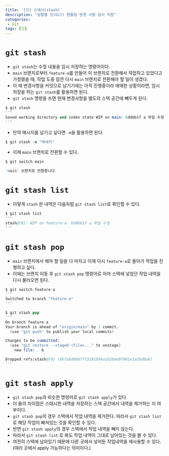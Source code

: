 ```yaml
---
title: '[깃] 스태시(stash)'
description: "상황별 깃(Git) 핸들링 변경 사항 임시 저장"
categories:
 - Git
tags: [깃]
---
```


# `git stash`
- `git stash`는 수정 내용을 임시 저장하는 명령어이다.
- `main` 브랜치로부터 `feature-a`를 만들어 이 브랜치로 전환해서 작업하고 있었다고 가정했을 때, 작업 도중 잠깐 다시 `main` 브랜치로 전환해야 할 일이 생겼다.
- 이 때 변경사항을 커밋으로 남기기에는 아직 진행중이라 애매한 상황이라면, 임시 저장을 하는 `git stash`를 활용하면 된다.
- `git stash` 명령을 쓰면 현재 변경사항을 별도의 스택 공간에 빼두게 된다.

```s
$ git stash
'''
Saved working directory and index state WIP on main: 6d4bb1f a 파일 수정
'''
```

- 만약 메시지를 남기고 싶다면 `-m`을 활용하면 된다.

```s
$ git stash -m "메세지"
```

- 이제 `main` 브랜치로 전환할 수 있다.

```s
$ git switch main

'main' 브랜치로 전환합니다
```

# `git stash list`
- 이렇게 `stash` 한 내역은 다음처럼 `git stash list`로 확인할 수 있다.

```s
$ git stash list
'''
stash@{0}: WIP on feature-a: 6d4bb1f a 파일 수정
'''
```

# `git stash pop`
- `main` 브랜치에서 해야 할 일을 다 마치고 이제 다시 `feature-a`로 돌아가 작업을 진행하고 싶다.
- 이때는 브랜치 이동 후 `git stash pop` 명령어로 아까 스택에 넣었던 작업 내역을 다시 불러오면 된다.

```s
$ git switch feature-a
'''
Switched to branch "feature-a"
'''

$ git stash pop
'''
On branch feature-a
Your branch is ahead of "origin/main" by 1 commit.
  (use "git push" to publish your local commits)

Changes to be committed:
  (use "git restore --staged <file>..." to unstage)
	new file:   b

Dropped refs/stash@{0} (8bfabd0667f73191b94a1b2b6e07801e1a2bd0a6)
'''
```

# `git stash apply`
- `git stash pop`과 비슷한 명령어로 `git stash apply`가 있다.
- 이 둘의 차이점은 스태시한 내역을 저장하는 스택 공간에서 내역을 제거하는 지 여부이다.
- `git stash pop`의 경우 스택에서 작업 내역을 제거한다. 따라서 `git stash list`로 해당 작업이 빠져있는 것을 확인할 수 있다.
- 반면 `git stash apply`의 경우 스택에서 작업 내역을 빼지 않는다.
- 따라서 `git stash list` 로 봐도 작업 내역이 그대로 남아있는 것을 볼 수 있다.
- 여전히 스택에 남아있기 때문에 다른 곳에서 넣어둔 작업내역을 재사용할 수 있다.(여러 곳에서 apply 가능하다는 의미이다.)